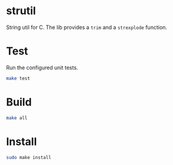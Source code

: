 # strutil
String util for C. The lib provides a `trim` and a `strexplode` function.

# Test
Run the configured unit tests.
```bash
make test
```

# Build
```bash
make all
```

# Install
```bash
sudo make install
```
